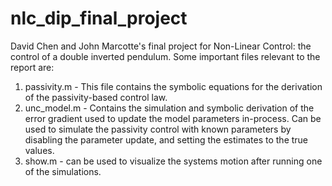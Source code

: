 ﻿# nlc_dip_final_project

David Chen and John Marcotte's final project for Non-Linear Control: the control of a double inverted pendulum. Some important files relevant to the report are: 

1. passivity.m - This file contains the symbolic equations for the derivation of the passivity-based control law.
2. unc_model.m - Contains the simulation and symbolic derivation of the error gradient used to update the model parameters in-process. Can be used to simulate the passivity control with known parameters by disabling the parameter update, and setting the estimates to the true values.
3. show.m - can be used to visualize the systems motion after running one of the simulations.
